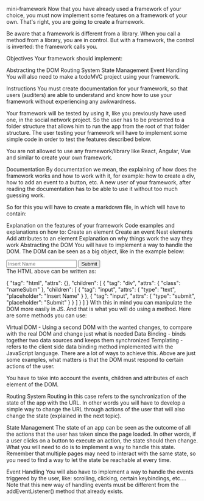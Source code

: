mini-framework
Now that you have already used a framework of your choice, you must now implement some features on a framework of your own. That's right, you are going to create a framework.

Be aware that a framework is different from a library. When you call a method from a library, you are in control. But with a framework, the control is inverted: the framework calls you.

Objectives
Your framework should implement:

Abstracting the DOM Routing System
State Management
Event Handling
You will also need to make a todoMVC project using your framework.

Instructions
You must create documentation for your framework, so that users (auditers) are able to understand and know how to use your framework without experiencing any awkwardness.

Your framework will be tested by using it, like you previously have used one, in the social network project. So the user has to be presented to a folder structure that allows him to run the app from the root of that folder structure. The user testing your framework will have to implement some simple code in order to test the features described below.

You are not allowed to use any framework/library like React, Angular, Vue and similar to create your own framework.

Documentation
By documentation we mean, the explaining of how does the framework works and how to work with it, for example: how to create a div, how to add an event to a button, etc. A new user of your framework, after reading the documentation has to be able to use it without too much guessing work.

So for this you will have to create a markdown file, in which will have to contain:

Explanation on the features of your framework
Code examples and explanations on how to:
Create an element
Create an event
Nest elements
Add attributes to an element
Explanation on why things work the way they work
Abstracting the DOM
You will have to implement a way to handle the DOM. The DOM can be seen as a big object, like in the example below:

<html>
  <div class="nameSubm">
    <input type="text" placeholder="Insert Name" />
    <input type="submit" placeholder="Submit" />
  </div>
</html>
The HTML above can be written as:

{
  "tag": "html",
  "attrs": {},
  "children": [
    {
      "tag": "div",
      "attrs": {
        "class": "nameSubm"
      },
      "children": [
        {
          "tag": "input",
          "attrs": {
            "type": "text",
            "placeholder": "Insert Name"
          }
        },
        {
          "tag": "input",
          "attrs": {
            "type": "submit",
            "placeholder": "Submit"
          }
        }
      ]
    }
  ]
}
With this in mind you can manipulate the DOM more easily in JS. And that is what you will do using a method. Here are some methods you can use:

Virtual DOM - Using a second DOM with the wanted changes, to compare with the real DOM and change just what is needed
Data Binding - binds together two data sources and keeps them synchronized
Templating - refers to the client side data binding method implemented with the JavaScript language.
There are a lot of ways to achieve this. Above are just some examples, what matters is that the DOM must respond to certain actions of the user.

You have to take into account the events, children and attributes of each element of the DOM.

Routing System
Routing in this case refers to the synchronization of the state of the app with the URL. In other words you will have to develop a simple way to change the URL through actions of the user that will also change the state (explained in the next topic).

State Management
The state of an app can be seen as the outcome of all the actions that the user has taken since the page loaded. In other words, if a user clicks on a button to execute an action, the state should then change.
What you will need to do is to implement a way to handle this state. Remember that multiple pages may need to interact with the same state, so you need to find a way to let the state be reachable at every time.

Event Handling
You will also have to implement a way to handle the events triggered by the user, like: scrolling, clicking, certain keybindings, etc.... Note that this new way of handling events must be different from the addEventListener() method that already exists.

